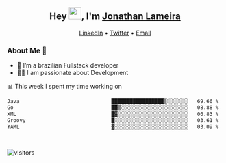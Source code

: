 <h2 align="center">Hey <img src="https://github.com/TheDudeThatCode/TheDudeThatCode/blob/master/Assets/Hi.gif" width="29">, I'm <a href="https://www.linkedin.com/in/jonathanlameira/">Jonathan Lameira</a></h2>
<p align="center">
  <a href="https://www.linkedin.com/in/jonathanlameira/">LinkedIn</a> •
  <a href="https://twitter.com/jlameira">Twitter</a> •
  <a href="mailto:jlameira@gmail.com">Email</a>
</p>

### About Me 🚀
- 🌱  I’m a brazilian Fullstack developer</br>
- 👨‍💻  I am passionate about Development</br>

<!-- ![Jonathan Lameira github stats](https://github-readme-stats.vercel.app/api?username=jlameirameli&show_icons=true&hide_border=true)&nbsp;&nbsp; -->

📊 This week I spent my time working on
<!--START_SECTION:waka-->

```txt
Java                              █████████████████▒░░░░░░░   69.66 %
Go                                ██▒░░░░░░░░░░░░░░░░░░░░░░   08.88 %
XML                               █▓░░░░░░░░░░░░░░░░░░░░░░░   06.83 %
Groovy                            █░░░░░░░░░░░░░░░░░░░░░░░░   03.61 %
YAML                              ▓░░░░░░░░░░░░░░░░░░░░░░░░   03.09 %
```

<!--END_SECTION:waka-->

<br />

![visitors](https://visitor-badge.laobi.icu/badge?page_id=jlameira.jlameira)
